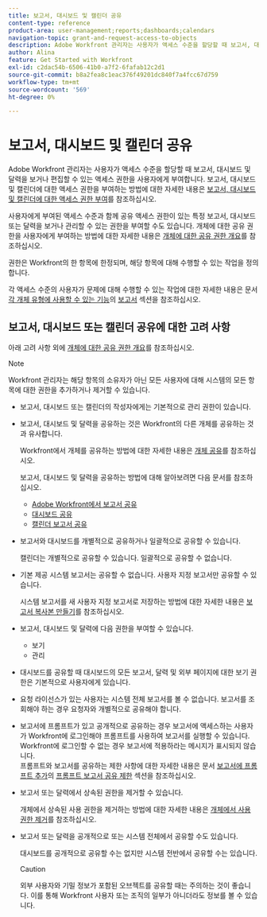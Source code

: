```yaml
---
title: 보고서, 대시보드 및 캘린더 공유
content-type: reference
product-area: user-management;reports;dashboards;calendars
navigation-topic: grant-and-request-access-to-objects
description: Adobe Workfront 관리자는 사용자가 액세스 수준을 할당할 때 보고서, 대시보드 및 달력을 보거나 편집할 수 있는 액세스 권한을 사용자에게 부여합니다. 보고서, 대시보드 및 캘린더에 대한 액세스 권한을 부여하는 방법에 대한 자세한 내용은 보고서, 대시보드 및 캘린더에 대한 액세스 권한 부여를 참조하십시오.
author: Alina
feature: Get Started with Workfront
exl-id: c2dac54b-6506-41b0-a7f2-6fafab12c2d1
source-git-commit: b8a2fea8c1eac376f49201dc840f7a4fcc67d759
workflow-type: tm+mt
source-wordcount: '569'
ht-degree: 0%

---
```


# 보고서, 대시보드 및 캘린더 공유

Adobe Workfront 관리자는 사용자가 액세스 수준을 할당할 때 보고서, 대시보드 및 달력을 보거나 편집할 수 있는 액세스 권한을 사용자에게 부여합니다. 보고서, 대시보드 및 캘린더에 대한 액세스 권한을 부여하는 방법에 대한 자세한 내용은 [보고서, 대시보드 및 캘린더에 대한 액세스 권한 부여](../../administration-and-setup/add-users/configure-and-grant-access/grant-access-reports-dashboards-calendars.md)를 참조하십시오.

사용자에게 부여된 액세스 수준과 함께 공유 액세스 권한이 있는 특정 보고서, 대시보드 또는 달력을 보거나 관리할 수 있는 권한을 부여할 수도 있습니다. 개체에 대한 공유 권한을 사용자에게 부여하는 방법에 대한 자세한 내용은 [개체에 대한 공유 권한 개요](../../workfront-basics/grant-and-request-access-to-objects/sharing-permissions-on-objects-overview.md)를 참조하십시오.

권한은 Workfront의 한 항목에 한정되며, 해당 항목에 대해 수행할 수 있는 작업을 정의합니다.

각 액세스 수준의 사용자가 문제에 대해 수행할 수 있는 작업에 대한 자세한 내용은 문서 [각 개체 유형에 사용할 수 있는 기능](../../administration-and-setup/add-users/access-levels-and-object-permissions/functionality-available-for-each-object-type.md)의 [보고서](../../administration-and-setup/add-users/access-levels-and-object-permissions/functionality-available-for-each-object-type.md#reports) 섹션을 참조하십시오.

## 보고서, 대시보드 또는 캘린더 공유에 대한 고려 사항

아래 고려 사항 외에 [개체에 대한 공유 권한 개요](../../workfront-basics/grant-and-request-access-to-objects/sharing-permissions-on-objects-overview.md)를 참조하십시오.

>[!NOTE]
>
>Workfront 관리자는 해당 항목의 소유자가 아닌 모든 사용자에 대해 시스템의 모든 항목에 대한 권한을 추가하거나 제거할 수 있습니다.

* 보고서, 대시보드 또는 캘린더의 작성자에게는 기본적으로 관리 권한이 있습니다.
* 보고서, 대시보드 및 달력을 공유하는 것은 Workfront의 다른 개체를 공유하는 것과 유사합니다.

  Workfront에서 개체를 공유하는 방법에 대한 자세한 내용은 [개체 공유](../../workfront-basics/grant-and-request-access-to-objects/share-an-object.md)를 참조하십시오.

  보고서, 대시보드 및 달력을 공유하는 방법에 대해 알아보려면 다음 문서를 참조하십시오.

   * [Adobe Workfront에서 보고서 공유](../../reports-and-dashboards/reports/creating-and-managing-reports/share-report.md)
   * [대시보드 공유](../../reports-and-dashboards/dashboards/creating-and-managing-dashboards/share-dashboard.md)
   * [캘린더 보고서 공유](../../reports-and-dashboards/reports/calendars/share-a-calendar-report.md)

* 보고서와 대시보드를 개별적으로 공유하거나 일괄적으로 공유할 수 있습니다.

  캘린더는 개별적으로 공유할 수 있습니다. 일괄적으로 공유할 수 없습니다.

* 기본 제공 시스템 보고서는 공유할 수 없습니다. 사용자 지정 보고서만 공유할 수 있습니다.

  시스템 보고서를 새 사용자 지정 보고서로 저장하는 방법에 대한 자세한 내용은 [보고서 복사본 만들기](../../reports-and-dashboards/reports/creating-and-managing-reports/create-copy-report.md)를 참조하십시오.

* 보고서, 대시보드 및 달력에 다음 권한을 부여할 수 있습니다.

   * 보기
   * 관리

* 대시보드를 공유할 때 대시보드의 모든 보고서, 달력 및 외부 페이지에 대한 보기 권한은 기본적으로 사용자에게 있습니다.
* 요청 라이선스가 있는 사용자는 시스템 전체 보고서를 볼 수 없습니다. 보고서를 조회해야 하는 경우 요청자와 개별적으로 공유해야 합니다.
* 보고서에 프롬프트가 있고 공개적으로 공유하는 경우 보고서에 액세스하는 사용자가 Workfront에 로그인해야 프롬프트를 사용하여 보고서를 실행할 수 있습니다. Workfront에 로그인할 수 없는 경우 보고서에 적용하라는 메시지가 표시되지 않습니다.\
  프롬프트와 보고서를 공유하는 제한 사항에 대한 자세한 내용은 문서 [보고서에 프롬프트 추가](../../reports-and-dashboards/reports/creating-and-managing-reports/add-prompt-report.md)의 [프롬프트 보고서 공유 제한](../../reports-and-dashboards/reports/creating-and-managing-reports/add-prompt-report.md#limitations-of-running-public-prompted-reports) 섹션을 참조하십시오.

* 보고서 또는 달력에서 상속된 권한을 제거할 수 있습니다.

  개체에서 상속된 사용 권한을 제거하는 방법에 대한 자세한 내용은 [개체에서 사용 권한 제거](../../workfront-basics/grant-and-request-access-to-objects/remove-permissions-from-objects.md)를 참조하십시오.

* 보고서 또는 달력을 공개적으로 또는 시스템 전체에서 공유할 수도 있습니다.

  대시보드를 공개적으로 공유할 수는 없지만 시스템 전반에서 공유할 수는 있습니다.

  >[!CAUTION]
  >
  >외부 사용자와 기밀 정보가 포함된 오브젝트를 공유할 때는 주의하는 것이 좋습니다. 이를 통해 Workfront 사용자 또는 조직의 일부가 아니더라도 정보를 볼 수 있습니다.
